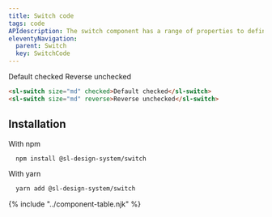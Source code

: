 ```yaml
---
title: Switch code
tags: code
APIdescription: The switch component has a range of properties to define the experience in different use cases. It is commonly used to enable and disable different options.
eleventyNavigation:
  parent: Switch
  key: SwitchCode
---
```

<section>

<div class="ds-example">
  <div class="ds-example__examples-wrapper">
    <sl-switch size="md" checked>Default checked</sl-switch>
    <sl-switch size="md" reverse>Reverse unchecked</sl-switch>
  </div>
</div>

<div class="ds-code">

  ```html
<sl-switch size="md" checked>Default checked</sl-switch>
<sl-switch size="md" reverse>Reverse unchecked</sl-switch>
  ```

</div>

</section>

<section>

## Installation

With npm

<div class="ds-code">

  ```bash
    npm install @sl-design-system/switch
  ```

</div>

With yarn

<div class="ds-code">

  ```bash
    yarn add @sl-design-system/switch
  ```
</div>

</section>

{% include "../component-table.njk" %}

